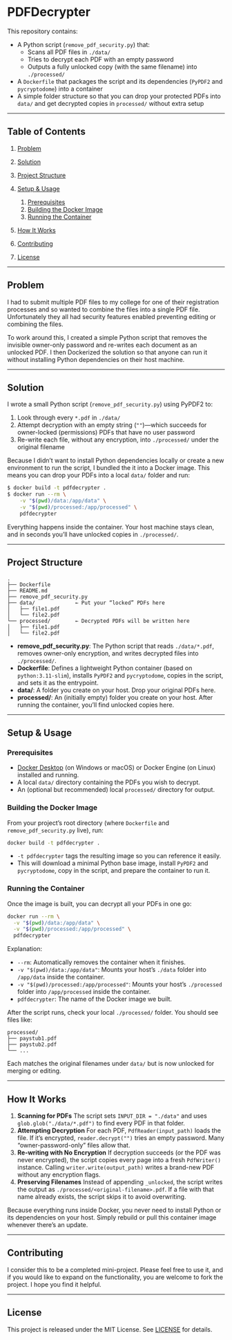 # PDFDecrypter

This repository contains:

* A Python script (`remove_pdf_security.py`) that:
  * Scans all PDF files in `./data/`
  * Tries to decrypt each PDF with an empty password
  * Outputs a fully unlocked copy (with the same filename) into `./processed/`
* A `Dockerfile` that packages the script and its dependencies (`PyPDF2` and `pycryptodome`) into a container
* A simple folder structure so that you can drop your protected PDFs into `data/` and get decrypted copies in `processed/` without extra setup

---

## Table of Contents

1. [Problem](#problem)
2. [Solution](#solution)
3. [Project Structure](#project-structure)
4. [Setup & Usage](#setup--usage)

   1. [Prerequisites](#prerequisites)
   2. [Building the Docker Image](#building-the-docker-image)
   3. [Running the Container](#running-the-container)
5. [How It Works](#how-it-works)
6. [Contributing](#contributing)
7. [License](#license)

---

## Problem

I had to submit multiple PDF files to my college for one of their registration processes and so wanted to combine the files into a single PDF file. Unfortunately they all had security features enabled preventing editing or combining the files.

To work around this, I created a simple Python script that removes the invisible owner-only password and re-writes each document as an unlocked PDF. I then Dockerized the solution so that anyone can run it without installing Python dependencies on their host machine.

---

## Solution

I wrote a small Python script (`remove_pdf_security.py`) using PyPDF2 to:

1. Look through every `*.pdf` in `./data/`
2. Attempt decryption with an empty string (`""`)—which succeeds for owner-locked (permissions) PDFs that have no user password
3. Re-write each file, without any encryption, into `./processed/` under the original filename

Because I didn’t want to install Python dependencies locally or create a new environment to run the script, I bundled the it into a Docker image. This means you can drop your PDFs into a local `data/` folder and run:

```bash
$ docker build -t pdfdecrypter .
$ docker run --rm \
    -v "$(pwd)/data:/app/data" \
    -v "$(pwd)/processed:/app/processed" \
    pdfdecrypter
```

Everything happens inside the container. Your host machine stays clean, and in seconds you’ll have unlocked copies in `./processed/`.

---

## Project Structure

```
.
├── Dockerfile
├── README.md
├── remove_pdf_security.py
├── data/             ← Put your “locked” PDFs here
│   ├── file1.pdf
│   └── file2.pdf
└── processed/        ← Decrypted PDFs will be written here
│   ├── file1.pdf
│   └── file2.pdf
```

* **remove\_pdf\_security.py**: The Python script that reads `./data/*.pdf`, removes owner-only encryption, and writes decrypted files into `./processed/`.
* **Dockerfile**: Defines a lightweight Python container (based on `python:3.11-slim`), installs `PyPDF2` and `pycryptodome`, copies in the script, and sets it as the entrypoint.
* **data/**: A folder you create on your host. Drop your original PDFs here.
* **processed/**: An (initially empty) folder you create on your host. After running the container, you’ll find unlocked copies here.

---

## Setup & Usage

### Prerequisites

* [Docker Desktop](https://www.docker.com/products/docker-desktop) (on Windows or macOS) or Docker Engine (on Linux) installed and running.
* A local `data/` directory containing the PDFs you wish to decrypt.
* An (optional but recommended) local `processed/` directory for output.

### Building the Docker Image

From your project’s root directory (where `Dockerfile` and `remove_pdf_security.py` live), run:

```bash
docker build -t pdfdecrypter .
```

* `-t pdfdecrypter` tags the resulting image so you can reference it easily.
* This will download a minimal Python base image, install `PyPDF2` and `pycryptodome`, copy in the script, and prepare the container to run it.

### Running the Container

Once the image is built, you can decrypt all your PDFs in one go:

```bash
docker run --rm \
  -v "$(pwd)/data:/app/data" \
  -v "$(pwd)/processed:/app/processed" \
  pdfdecrypter
```

Explanation:

* `--rm`: Automatically removes the container when it finishes.
* `-v "$(pwd)/data:/app/data"`: Mounts your host’s `./data` folder into `/app/data` inside the container.
* `-v "$(pwd)/processed:/app/processed"`: Mounts your host’s `./processed` folder into `/app/processed` inside the container.
* `pdfdecrypter`: The name of the Docker image we built.

After the script runs, check your local `./processed/` folder. You should see files like:

```
processed/
├── paystub1.pdf
├── paystub2.pdf
└── ...
```

Each matches the original filenames under `data/` but is now unlocked for merging or editing.

---

## How It Works

1. **Scanning for PDFs**
   The script sets `INPUT_DIR = "./data"` and uses `glob.glob("./data/*.pdf")` to find every PDF in that folder.
2. **Attempting Decryption**
   For each PDF, `PdfReader(input_path)` loads the file. If it’s encrypted, `reader.decrypt("")` tries an empty password. Many “owner-password-only” files allow that.
3. **Re-writing with No Encryption**
   If decryption succeeds (or the PDF was never encrypted), the script copies every page into a fresh `PdfWriter()` instance. Calling `writer.write(output_path)` writes a brand-new PDF without any encryption flags.
4. **Preserving Filenames**
   Instead of appending `_unlocked`, the script writes the output as `./processed/<original-filename>.pdf`. If a file with that name already exists, the script skips it to avoid overwriting.

Because everything runs inside Docker, you never need to install Python or its dependencies on your host. Simply rebuild or pull this container image whenever there’s an update.

---

## Contributing

I consider this to be a completed mini-project. Please feel free to use it, and if you would like to expand on the functionality, you are welcome to fork the project. I hope you find it helpful.

---

## License

This project is released under the MIT License. See [LICENSE](LICENSE) for details.
